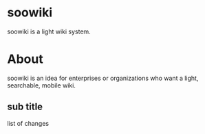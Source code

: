 # soowiki
soowiki is a light wiki system.

# About
soowiki is an idea for enterprises or organizations who want a light, searchable, mobile wiki.

## sub title 
list of changes
